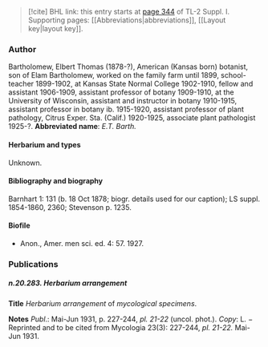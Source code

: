 > [!cite] BHL link: this entry starts at [page 344](https://www.biodiversitylibrary.org/page/33265071) of TL-2 Suppl. I.
> Supporting pages: [[Abbreviations|abbreviations]], [[Layout key|layout key]].

### Author

Bartholomew, Elbert Thomas (1878-?), American (Kansas born) botanist, son of Elam Bartholomew, worked on the family farm until 1899, school-teacher 1899-1902, at Kansas State Normal College 1902-1910, fellow and assistant 1906-1909, assistant professor of botany 1909-1910, at the University of Wisconsin, assistant and instructor in botany 1910-1915, assistant professor in botany ib. 1915-1920, assistant professor of plant pathology, Citrus Exper. Sta. (Calif.) 1920-1925, associate plant pathologist 1925-?. 
**Abbreviated name**: *E.T. Barth.*

#### Herbarium and types

Unknown.

#### Bibliography and biography

Barnhart 1: 131 (b. 18 Oct 1878; biogr. details used for our caption); LS suppl. 1854-1860, 2360; Stevenson p. 1235.

#### Biofile

- Anon., Amer. men sci. ed. 4: 57. 1927.

### Publications

##### n.20.283. Herbarium arrangement

**Title**
*Herbarium arrangement* of *mycological specimens*.

**Notes**
*Publ*.: Mai-Jun 1931, p. 227-244, *pl. 21-22* (uncol. phot.). *Copy*: L. − Reprinted and to be cited from Mycologia 23(3): 227-244, *pl. 21-22.* Mai-Jun 1931.


